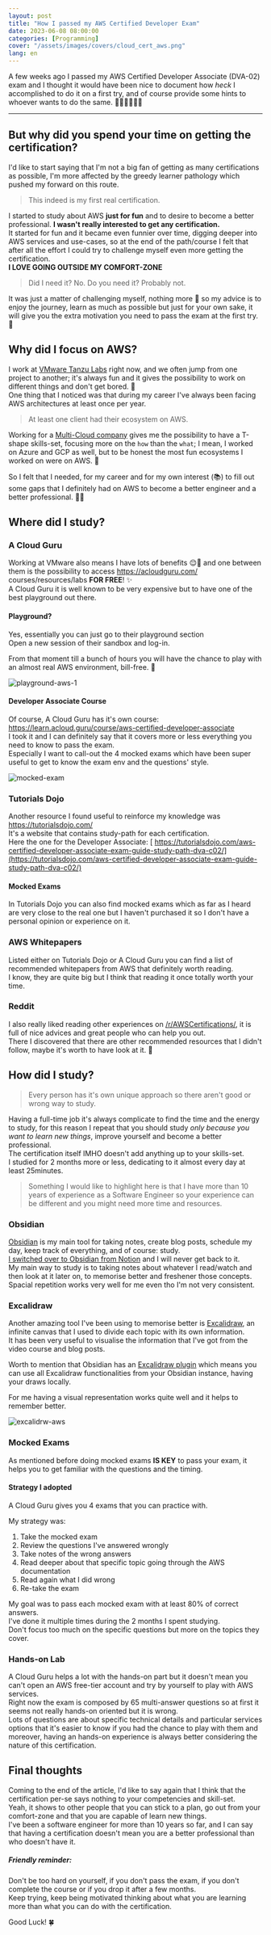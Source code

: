 ```yaml
---
layout: post
title: "How I passed my AWS Certified Developer Exam"
date: 2023-06-08 08:00:00
categories: [Programming]
cover: "/assets/images/covers/cloud_cert_aws.png"
lang: en
---
```


A few weeks ago I passed my AWS Certified Developer Associate (DVA-02) exam and I thought it would have been nice to document how _heck_ I accomplished to do it on a first try, and of course provide some hints to whoever wants to 
do the same. 🧑🏻‍💻👨🏻‍💻

----

## But why did you spend your time on getting the certification?

I'd like to start saying that I'm not a big fan of getting as many certifications as possible, I'm more affected by the greedy learner pathology which pushed my forward on this route.

> This indeed is my first real certification.

I started to study about AWS **just for fun** and to desire to become a better professional. **I wasn't really interested to get any certification.**   
It started for fun and it became even funnier over time, digging deeper into AWS services and use-cases, so at the end of the path/course I felt that after all the effort I could try to challenge myself even more getting the 
certification.   
**I LOVE GOING OUTSIDE MY COMFORT-ZONE** 

>Did I need it? No.
>Do you need it? Probably not.

It was just a matter of challenging myself, nothing more 🤭 so my advice is to enjoy the journey, learn as much as possible but just for your own sake, it will give you the extra motivation you need to pass the exam at the first 
try. 🎯

## Why did I focus on AWS?

I work at [VMware Tanzu Labs](https://tanzu.vmware.com/labs) right now, and we often jump from one project to another; it's always fun and it gives the possibility to work on different things and don't get bored. 🤩   
One thing that I noticed was that during my career I've always been facing AWS architectures at least once per year.

> At least one client had their ecosystem on AWS.

Working for a [Multi-Cloud company](https://vmware.com) gives me the possibility to have a T-shape skills-set, focusing more on the `how`  than the `what`; I mean, I worked on Azure and GCP as well, but to be honest the most fun 
ecosystems I worked on were on AWS. 🤭

So I felt that I needed, for my career and for my own interest (📚) to fill out some gaps that I definitely had on AWS to become a better engineer and a better professional. 💪🏻

## Where did I study?

### A Cloud Guru

Working at VMware also means I have lots of benefits 😌🙏 and one between them is the possibility to access https://acloudguru.com/ courses/resources/labs **FOR FREE**! ✨   
A Cloud Guru it is well known to be very expensive but to have one of the best playground out there.

#### Playground?

Yes, essentially you can just go to their playground section   
Open a new session of their sandbox and log-in.

From that moment till a bunch of hours you will have the chance to play with an almost real AWS environment, bill-free. 👀

![playground-aws-1](/assets/posts/playground-aws-1.png)

#### Developer Associate Course

Of course, A Cloud Guru has it's own course: https://learn.acloud.guru/course/aws-certified-developer-associate   
I took it and I can definitely say that it covers more or less everything you need to know to pass the exam.   
Especially I want to call-out the 4 mocked exams which have been super useful to get to know the exam env and the questions' style.

![mocked-exam](/assets/posts/mocked-exam-aws.png)

### Tutorials Dojo

Another resource I found useful to reinforce my knowledge was https://tutorialsdojo.com/   
It's a website that contains study-path for each certification.   
Here the one for the Developer Associate: [ https://tutorialsdojo.com/aws-certified-developer-associate-exam-guide-study-path-dva-c02/](https://tutorialsdojo.com/aws-certified-developer-associate-exam-guide-study-path-dva-c02/)

#### Mocked Exams

In Tutorials Dojo you can also find mocked exams which as far as I heard are very close to the real one but I haven't purchased it so I don't have a personal opinion or experience on it.

### AWS Whitepapers

Listed either on Tutorials Dojo or A Cloud Guru you can find a list of recommended whitepapers from AWS that definitely worth reading.   
I know, they are quite big but I think that reading it once totally worth your time.

### Reddit
I also really liked reading other experiences on [/r/AWSCertifications/](https://www.reddit.com/r/AWSCertifications/), it is full of nice advices and great people who can help you out.   
There I discovered that there are other recommended resources that I didn't follow, maybe it's worth to have look at it. 👀


## How did I study?

> Every person has it's own unique approach so there aren't good or wrong way to study.

Having a full-time job it's always complicate to find the time and the energy to study, for this reason I repeat that you should study _only because you want to learn new things_, improve yourself and become a better professional.   
The certification itself IMHO doesn't add anything up to your skills-set.   
I studied for 2 months more or less, dedicating to it almost every day at least 25minutes.

> Something I would like to highlight here is that I have more than 10 years of experience as a Software Engineer so your experience can be different and you might need more time and resources.

### Obsidian

[Obsidian](https://obsidian.md) is my main tool for taking notes, create blog posts, schedule my day, keep track of everything, and of course: study.   
[I switched over to Obsidian from Notion](https://domenicoluciani.com/2021/12/17/why-did-i-switch-from-notion-to-obsidian.html) and I will never get back to it.   
My main way to study is to taking notes about whatever I read/watch and then look at it later on, to memorise better and freshener those concepts.   
Spacial repetition works very well for me even tho I'm not very consistent.

### Excalidraw

Another amazing tool I've been using to memorise better is [Excalidraw](https://excalidraw.com/), an infinite canvas that I used to divide each topic with its own information.   
It has been very useful to visualise the information that I've got from the video course and blog posts.

Worth to mention that Obsidian has an [Excalidraw plugin](https://github.com/zsviczian/obsidian-excalidraw-plugin) which means you can use all Excalidraw functionalities from your Obsidian instance, having your draws locally.

For me having a visual representation works quite well and it helps to remember better.

![excalidrw-aws](/assets/posts/excalidraw-aws.png)

### Mocked Exams

As mentioned before doing mocked exams **IS KEY** to pass your exam, it helps you to get familiar with the questions and the timing.

#### Strategy I adopted

A Cloud Guru gives you 4 exams that you can practice with.

My strategy was:
1. Take the mocked exam
2. Review the questions I've answered wrongly
3. Take notes of the wrong answers
4. Read deeper about that specific topic going through the AWS documentation
5. Read again what I did wrong
6. Re-take the exam

My goal was to pass each mocked exam with at least 80% of correct answers.   
I've done it multiple times during the 2 months I spent studying.   
Don't focus too much on the specific questions but more on the topics they cover.

### Hands-on Lab

A Cloud Guru helps a lot with the hands-on part but it doesn't mean you can't open an AWS free-tier account and try by yourself to play with AWS services.   
Right now the exam is composed by 65 multi-answer questions so at first it seems not really hands-on oriented but it is wrong.   
Lots of questions are about specific technical details and particular services options that it's easier to know if you had the chance to play with them and moreover, having an hands-on experience is always better considering the 
nature of this certification.

## Final thoughts

Coming to the end of the article, I'd like to say again that I think that the certification per-se says nothing to your competencies and skill-set.   
Yeah, it shows to other people that you can stick to a plan, go out from your comfort-zone and that you are capable of learn new things.   
I've been a software engineer for more than 10 years so far, and I can say that having a certification doesn't mean you are a better professional than who doesn't have it.

##### Friendly reminder:

Don't be too hard on yourself, if you don't pass the exam, if you don't complete the course or if you drop it after a few months.   
Keep trying, keep being motivated thinking about what you are learning more than what you can do with the certification.

Good Luck! 🍀
